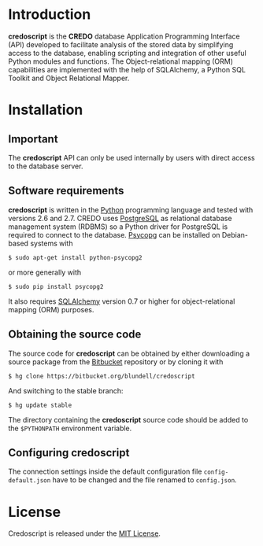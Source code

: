# Introduction

**credoscript** is the **CREDO** database Application Programming Interface (API)
developed to facilitate analysis of the stored data by simplifying access to the
database, enabling scripting and integration of other useful Python modules and
functions. The Object-relational mapping (ORM) capabilities are implemented with
the help of SQLAlchemy, a Python SQL Toolkit and Object Relational Mapper.

# Installation

## Important

The **credoscript** API can only be used internally by users with direct access
to the database server.

## Software requirements

**credoscript** is written in the [Python](http://www.python.org) programming language
and tested with versions 2.6 and 2.7. CREDO uses [PostgreSQL](http://www.postgresql.org)
as relational database management system (RDBMS) so a Python driver for PostgreSQL
is required to connect to the database. [Psycopg](http://www.initd.org/psycopg)
can be installed on Debian-based systems with

    $ sudo apt-get install python-psycopg2

or more generally with

    $ sudo pip install psycopg2

It also requires [SQLAlchemy](http://www.sqlalchemy.org) version 0.7 or higher
for object-relational mapping (ORM) purposes.

## Obtaining the source code

The source code for **credoscript** can be obtained by either downloading a source
package from the [Bitbucket](https://bitbucket.org/blundell/credoscript) repository
or by cloning it with

    $ hg clone https://bitbucket.org/blundell/credoscript

And switching to the stable branch:

    $ hg update stable

The directory containing the **credoscript** source code should be added to the
`$PYTHONPATH` environment variable.

## Configuring credoscript

The connection settings inside the default configuration file `config-default.json`
have to be changed and the file renamed to `config.json`.

# License

Credoscript is released under the [MIT License](http://en.wikipedia.org/wiki/MIT_License).